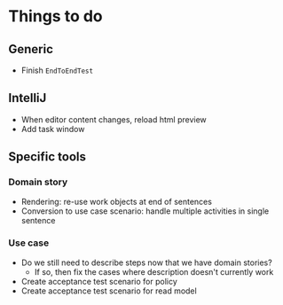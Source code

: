 # Things to do

## Generic

- Finish `EndToEndTest`


## IntelliJ

- When editor content changes, reload html preview
- Add task window


## Specific tools

### Domain story

- Rendering: re-use work objects at end of sentences
- Conversion to use case scenario: handle multiple activities in single sentence


### Use case

- Do we still need to describe steps now that we have domain stories?
  - If so, then fix the cases where description doesn't currently work
- Create acceptance test scenario for policy
- Create acceptance test scenario for read model
